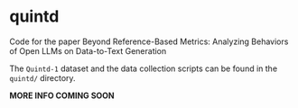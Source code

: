 # quintd
Code for the paper Beyond Reference-Based Metrics: Analyzing Behaviors of Open LLMs on Data-to-Text Generation

The `Quintd-1` dataset and the data collection scripts can be found in the `quintd/` directory.

**MORE INFO COMING SOON**
